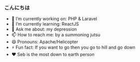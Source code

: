 ### こんにちは

- 🔭 I’m currently working on: PHP & Laravel
- 🌱 I’m currently learning: ReactJS
- 💬 Ask me about: my depression
- 📫 How to reach me: by a summoning jutsu
- 😄 Pronouns: Apache/Helicopter
- ⚡ Fun fact: If you want to go then you go to hill and go down
- ❤️ Seb is the most down to earth person
